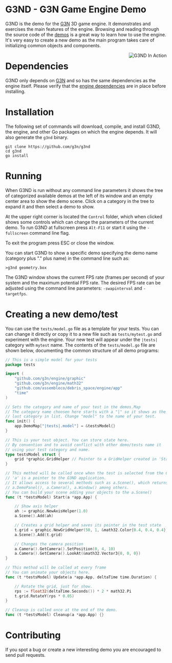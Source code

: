 # G3ND - G3N Game Engine Demo

G3ND is the demo for the [G3N](https://github.com/g3n/engine) 3D game engine.
It demonstrates and exercises the main features of the engine. Browsing and reading through the source code of the [demos](https://github.com/assembleco/debris_space/engine/tree/master/demos) is a great way to learn how to use the engine.
It's very easy to create a new demo as the main program takes care of initializing common objects and components.

<p align="center">
  <img style="float: right;" src="https://raw.githubusercontent.com/assembleco/debris_space/engine/master/data/images/g3nd_screenshots.png" alt="G3ND In Action"/>
</p>

# Dependencies

G3ND only depends on [G3N](https://github.com/g3n/engine) and so has the same dependencies as the engine itself.
Please verify that the [engine dependencies](https://github.com/g3n/engine#dependencies) are in place before installing.

# Installation

The following set of commands will download, compile, and install G3ND, the engine, and other Go packages on which the engine depends.
It will also generate the `g3nd` binary.

```
git clone https://github.com/g3n/g3nd
cd g3nd
go install
```

# Running

When G3ND is run without any command line parameters it shows the tree of
categorized available demos at the left of its window and an empty center area
to show the demo scene.
Click on a category in the tree to expand it and then select a demo to show.

At the upper right corner is located the `Control` folder, which when clicked
shows some controls which can change the parameters of the current demo.
To run G3ND at fullscreen press `Alt-F11` or start it using the `-fullscreen` command line flag.

To exit the program press ESC or close the window.

You can start G3ND to show a specific demo specifying the demo name (category plus "." plus name) in the command
line such as:

`>g3nd geometry.box`

The G3ND window shows the current FPS rate (frames per second) of your system and the maximum potential FPS rate.
The desired FPS rate can be adjusted using the command line parameters: `-swapinterval` and `-targetfps`.

# Creating a new demo/test

You can use the `tests/model.go` file as a template
for your tests. You can can change it directly or copy it to a
new file such as `tests/mytest.go` and
experiment with the engine. Your new test will appear under the
`|tests|` category with `mytest` name. The contents of the `tests/model.go`
file are shown below, documenting the common structure of all
demo programs:

```Go
// This is a simple model for your tests
package tests

import (
	"github.com/g3n/engine/graphic"
	"github.com/g3n/engine/math32"
	"github.com/assembleco/debris_space/engine/app"
	"time"
)

// Sets the category and name of your test in the demos.Map
// The category name choosen here starts with a "|" so it shows as the
// last category in list. Change "model" to the name of your test.
func init() {
	app.DemoMap["|tests|.model"] = &testsModel{}
}

// This is your test object. You can store state here.
// By convention and to avoid conflict with other demo/tests name it
// using your test category and name.
type testsModel struct {
	grid *graphic.GridHelper // Pointer to a GridHelper created in 'Start'
}

// This method will be called once when the test is selected from the G3ND list.
// 'a' is a pointer to the G3ND application.
// It allows access to several methods such as a.Scene(), which returns the current scene,
// a.DemoPanel(), a.Camera(), a.Window() among others.
// You can build your scene adding your objects to the a.Scene()
func (t *testsModel) Start(a *app.App) {

	// Show axis helper
	ah := graphic.NewAxisHelper(1.0)
	a.Scene().Add(ah)

	// Creates a grid helper and saves its pointer in the test state
	t.grid = graphic.NewGridHelper(50, 1, &math32.Color{0.4, 0.4, 0.4})
	a.Scene().Add(t.grid)

	// Changes the camera position
	a.Camera().GetCamera().SetPosition(0, 4, 10)
	a.Camera().GetCamera().LookAt(&math32.Vector3{0, 0, 0})
}

// This method will be called at every frame
// You can animate your objects here.
func (t *testsModel) Update(a *app.App, deltaTime time.Duration) {

	// Rotate the grid, just for show.
	rps := float32(deltaTime.Seconds()) * 2 * math32.Pi
	t.grid.RotateY(rps * 0.05)
}

// Cleanup is called once at the end of the demo.
func (t *testsModel) Cleanup(a *app.App) {}
```

# Contributing

If you spot a bug or create a new interesting demo you are encouraged to
send pull requests.
